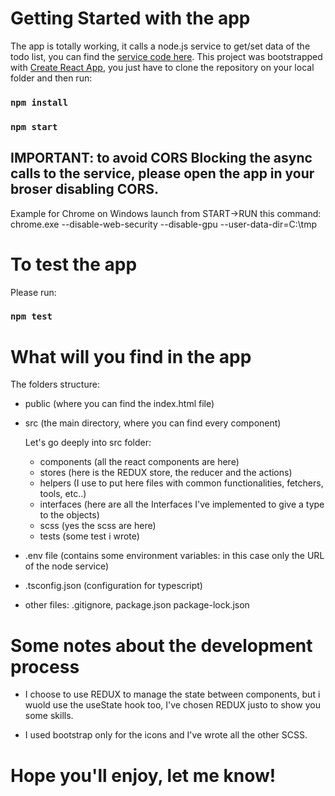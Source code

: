# Getting Started with the app

The app is totally working, it calls a node.js service to get/set data of the todo list, you can find the [service code here](https://github.com/bluego78/seervision-backend-node).
This project was bootstrapped with [Create React App](https://github.com/facebook/create-react-app), you just have to clone the repository on your local folder and then run:

### `npm install`
### `npm start`

## IMPORTANT: to avoid CORS Blocking the async calls to the service, please open the app in your broser disabling CORS.
Example for Chrome on Windows launch from START->RUN this command: 
chrome.exe --disable-web-security --disable-gpu --user-data-dir=C:\tmp

# To test the app

Please run:
### `npm test`

# What will you find in the app

The folders structure:

- public (where you can find the index.html file)
- src (the main directory, where you can find every component)
    
    Let's go deeply into src folder:
    
    - components (all the react components are here)
    - stores (here is the REDUX store, the reducer and the actions)
    - helpers (I use to put here files with common functionalities, fetchers, tools, etc..)
    - interfaces (here are all the Interfaces I've implemented to give a type to the objects)
    - scss (yes the scss are here)
    - tests (some test i wrote)
    
- .env file (contains some environment variables: in this case only the URL of the node service)
- .tsconfig.json (configuration for typescript)
- other files: .gitignore, package.json package-lock.json

# Some notes about the development process

 - I choose to use REDUX to manage the state between components, but i wuold use the useState hook too, I've chosen REDUX justo to show you some skills.

 - I used bootstrap  only for the icons and I've wrote all the other SCSS.

# Hope you'll enjoy, let me know!
